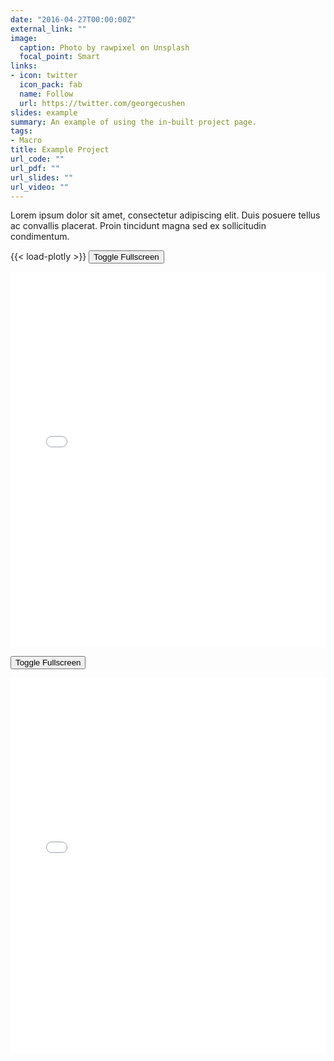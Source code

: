 ```yaml
---
date: "2016-04-27T00:00:00Z"
external_link: ""
image: 
  caption: Photo by rawpixel on Unsplash
  focal_point: Smart
links:
- icon: twitter
  icon_pack: fab
  name: Follow
  url: https://twitter.com/georgecushen
slides: example
summary: An example of using the in-built project page.
tags:
- Macro
title: Example Project
url_code: ""
url_pdf: ""
url_slides: ""
url_video: ""
---
```


Lorem ipsum dolor sit amet, consectetur adipiscing elit. Duis posuere tellus ac convallis placerat. Proin tincidunt magna sed ex sollicitudin condimentum. 




{{< load-plotly >}}
<button onclick="toggleFullscreen()">Toggle Fullscreen</button>
<iframe src="myplot.html" width="100%" height="600px" frameborder="0"> </iframe>

<button onclick="toggleFullscreen()">Toggle Fullscreen</button>
<iframe id="plotlyIframe" src="myplot_2.html" width="100%" height="600px" frameborder="0"></iframe>







